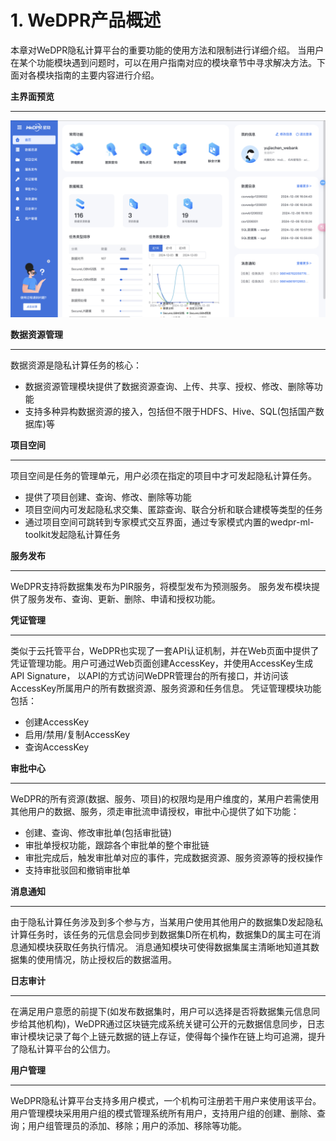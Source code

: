 # 1. WeDPR产品概述

本章对WeDPR隐私计算平台的重要功能的使用方法和限制进行详细介绍。 当用户在某个功能模块遇到问题时，可以在用户指南对应的模块章节中寻求解决方法。下面对各模块指南的主要内容进行介绍。

**主界面预览**
******
![](../../images/manual/introduction/home.png)

**数据资源管理**
******
数据资源是隐私计算任务的核心：
- 数据资源管理模块提供了数据资源查询、上传、共享、授权、修改、删除等功能
- 支持多种异构数据资源的接入，包括但不限于HDFS、Hive、SQL(包括国产数据库)等


**项目空间**
******
项目空间是任务的管理单元，用户必须在指定的项目中才可发起隐私计算任务。
- 提供了项目创建、查询、修改、删除等功能
- 项目空间内可发起隐私求交集、匿踪查询、联合分析和联合建模等类型的任务
- 通过项目空间可跳转到专家模式交互界面，通过专家模式内置的wedpr-ml-toolkit发起隐私计算任务



**服务发布**
******
WeDPR支持将数据集发布为PIR服务，将模型发布为预测服务。 服务发布模块提供了服务发布、查询、更新、删除、申请和授权功能。


**凭证管理**
******
类似于云托管平台，WeDPR也实现了一套API认证机制，并在Web页面中提供了凭证管理功能。用户可通过Web页面创建AccessKey，并使用AccessKey生成API Signature， 以API的方式访问WeDPR管理台的所有接口，并访问该AccessKey所属用户的所有数据资源、服务资源和任务信息。
凭证管理模块功能包括：
- 创建AccessKey
- 启用/禁用/复制AccessKey
- 查询AccessKey

**审批中心**
******
WeDPR的所有资源(数据、服务、项目)的权限均是用户维度的，某用户若需使用其他用户的数据、服务，须走审批流申请授权，审批中心提供了如下功能：

- 创建、查询、修改审批单(包括审批链)
- 审批单授权功能，跟踪各个审批单的整个审批链
- 审批完成后，触发审批单对应的事件，完成数据资源、服务资源等的授权操作
- 支持审批驳回和撤销审批单

**消息通知**
******
由于隐私计算任务涉及到多个参与方，当某用户使用其他用户的数据集D发起隐私计算任务时，该任务的元信息会同步到数据集D所在机构，数据集D的属主可在消息通知模块获取任务执行情况。
消息通知模块可使得数据集属主清晰地知道其数据集的使用情况，防止授权后的数据滥用。

**日志审计**
******
在满足用户意愿的前提下(如发布数据集时，用户可以选择是否将数据集元信息同步给其他机构)，WeDPR通过区块链完成系统关键可公开的元数据信息同步，日志审计模块记录了每个上链元数据的链上存证，使得每个操作在链上均可追溯，提升了隐私计算平台的公信力。


**用户管理**
******
WeDPR隐私计算平台支持多用户模式，一个机构可注册若干用户来使用该平台。用户管理模块采用用户组的模式管理系统所有用户，支持用户组的创建、删除、查询；用户组管理员的添加、移除；用户的添加、移除等功能。
